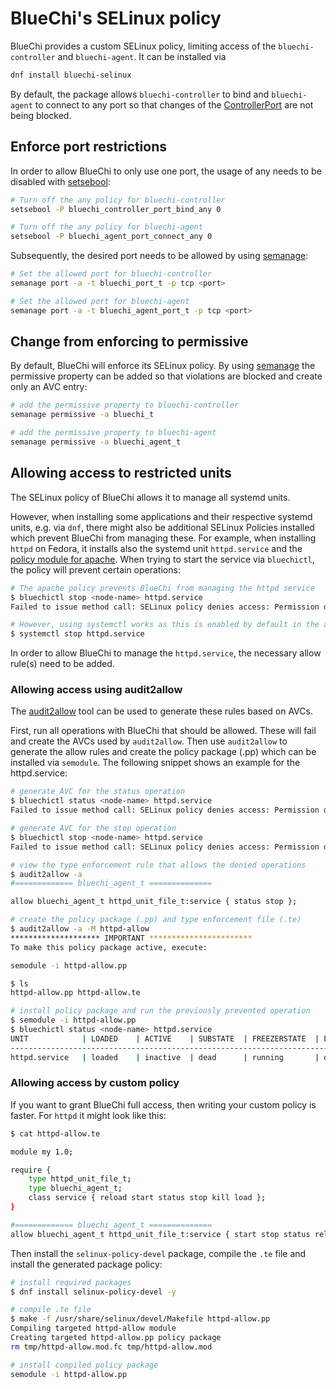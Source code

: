 <!-- markdownlint-disable-file MD013-->

# BlueChi's SELinux policy

BlueChi provides a custom SELinux policy, limiting access of the `bluechi-controller` and `bluechi-agent`. It can be installed via

```bash
dnf install bluechi-selinux
```

By default, the package allows `bluechi-controller` to bind and `bluechi-agent` to connect to any port so that changes of the [ControllerPort](../man/bluechi-agent-conf.md#controllerport-uint16_t) are not being blocked.

## Enforce port restrictions

In order to allow BlueChi to only use one port, the usage of any needs to be disabled with [setsebool](https://linux.die.net/man/8/setsebool):

```bash
# Turn off the any policy for bluechi-controller
setsebool -P bluechi_controller_port_bind_any 0

# Turn off the any policy for bluechi-agent
setsebool -P bluechi_agent_port_connect_any 0
```

Subsequently, the desired port needs to be allowed by using [semanage](https://linux.die.net/man/8/semanage):

```bash
# Set the allowed port for bluechi-controller
semanage port -a -t bluechi_port_t -p tcp <port>

# Set the allowed port for bluechi-agent
semanage port -a -t bluechi_agent_port_t -p tcp <port>
```

## Change from enforcing to permissive

By default, BlueChi will enforce its SELinux policy. By using [semanage](https://linux.die.net/man/8/semanage) the permissive property can be added so that violations are blocked and create only an AVC entry:

```bash
# add the permissive property to bluechi-controller
semanage permissive -a bluechi_t

# add the permissive property to bluechi-agent
semanage permissive -a bluechi_agent_t
```

## Allowing access to restricted units

The SELinux policy of BlueChi allows it to manage all systemd units.

However, when installing some applications and their respective systemd units, e.g. via `dnf`, there might also be additional SELinux Policies installed which prevent BlueChi from managing these. For example, when installing `httpd` on Fedora, it installs also the systemd unit `httpd.service` and the [policy module for apache](https://github.com/fedora-selinux/selinux-policy/blob/rawhide/policy/modules/contrib/apache.te). When trying to start the service via `bluechictl`, the policy will prevent certain operations:

```bash
# The apache policy prevents BlueChi from managing the httpd service
$ bluechictl stop <node-name> httpd.service
Failed to issue method call: SELinux policy denies access: Permission denied

# However, using systemctl works as this is enabled by default in the apache policy
$ systemctl stop httpd.service
```

In order to allow BlueChi to manage the `httpd.service`, the necessary allow rule(s) need to be added.

### Allowing access using audit2allow

The [audit2allow](https://man7.org/linux/man-pages/man1/audit2allow.1.html) tool can be used to generate these rules based on AVCs.

First, run all operations with BlueChi that should be allowed. These will fail and create the AVCs used by `audit2allow`. Then use `audit2allow` to generate the allow rules and create the policy package (.pp) which can be installed via `semodule`. The following snippet shows an example for the httpd.service:

```bash
# generate AVC for the status operation
$ bluechictl status <node-name> httpd.service
Failed to issue method call: SELinux policy denies access: Permission denied

# generate AVC for the stop operation
$ bluechictl stop <node-name> httpd.service
Failed to issue method call: SELinux policy denies access: Permission denied

# view the type enforcement rule that allows the denied operations
$ audit2allow -a
#============= bluechi_agent_t ==============

allow bluechi_agent_t httpd_unit_file_t:service { status stop };

# create the policy package (.pp) and type enforcement file (.te)
$ audit2allow -a -M httpd-allow
******************** IMPORTANT ***********************
To make this policy package active, execute:

semodule -i httpd-allow.pp

$ ls
httpd-allow.pp httpd-allow.te

# install policy package and run the previously prevented operation
$ semodule -i httpd-allow.pp
$ bluechictl status <node-name> httpd.service
UNIT		    | LOADED	| ACTIVE	| SUBSTATE	| FREEZERSTATE	| ENABLED	|
---------------------------------------------------------------------------------
httpd.service	| loaded	| inactive	| dead		| running	    | disabled	|
```

### Allowing access by custom policy

If you want to grant BlueChi full access, then writing your custom policy is faster. For `httpd` it might look like this:

```bash
$ cat httpd-allow.te

module my 1.0;

require {
	type httpd_unit_file_t;
	type bluechi_agent_t;
    class service { reload start status stop kill load };
}

#============= bluechi_agent_t ==============
allow bluechi_agent_t httpd_unit_file_t:service { start stop status reload kill load } ;
```

Then install the `selinux-policy-devel` package, compile the `.te` file and install the generated package policy:

```bash
# install required packages
$ dnf install selinux-policy-devel -y

# compile .te file
$ make -f /usr/share/selinux/devel/Makefile httpd-allow.pp
Compiling targeted httpd-allow module
Creating targeted httpd-allow.pp policy package
rm tmp/httpd-allow.mod.fc tmp/httpd-allow.mod

# install compiled policy package
semodule -i httpd-allow.pp
```
